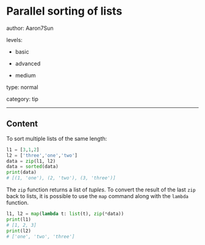 # Parallel sorting of lists
author: Aaron7Sun

levels:

  - basic

  - advanced

  - medium

type: normal

category: tip

---
## Content

To sort multiple lists of the same length:

```python
l1 = [3,1,2]
l2 = ['three','one','two']
data = zip(l1, l2)
data = sorted(data)
print(data)
# [(1, 'one'), (2, 'two'), (3, 'three')]
```

The `zip` function returns a list of *tuples*. To convert the result of the last `zip` back to lists, it is possible to use the `map` command along with the `lambda` function.

```python
l1, l2 = map(lambda t: list(t), zip(*data))
print(l1)
# [1, 2, 3]
print(l2)
# ['one', 'two', 'three']
```
